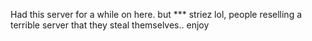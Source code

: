 Had this server for a while on here. but *** striez lol, people reselling a terrible server that they steal themselves.. enjoy
